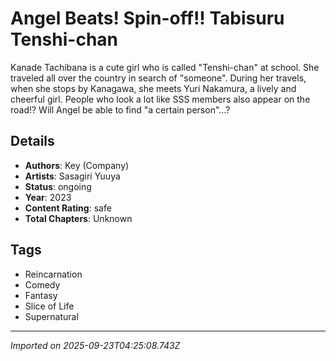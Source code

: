 # Angel Beats! Spin-off!! Tabisuru Tenshi-chan

Kanade Tachibana is a cute girl who is called "Tenshi-chan" at school. She traveled all over the country in search of "someone". During her travels, when she stops by Kanagawa, she meets Yuri Nakamura, a lively and cheerful girl. People who look a lot like SSS members also appear on the road!? Will Angel be able to find "a certain person"...?

## Details
- **Authors**: Key (Company)
- **Artists**: Sasagiri Yuuya
- **Status**: ongoing
- **Year**: 2023
- **Content Rating**: safe
- **Total Chapters**: Unknown

## Tags
- Reincarnation
- Comedy
- Fantasy
- Slice of Life
- Supernatural

---
*Imported on 2025-09-23T04:25:08.743Z*

